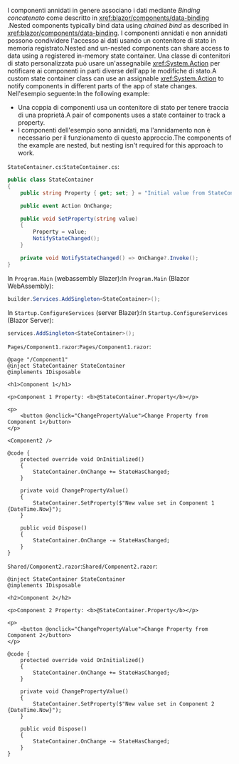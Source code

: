 <span data-ttu-id="5032f-101">I componenti annidati in genere associano i dati mediante *Binding concatenato* come descritto in <xref:blazor/components/data-binding> .</span><span class="sxs-lookup"><span data-stu-id="5032f-101">Nested components typically bind data using *chained bind* as described in <xref:blazor/components/data-binding>.</span></span> <span data-ttu-id="5032f-102">I componenti annidati e non annidati possono condividere l'accesso ai dati usando un contenitore di stato in memoria registrato.</span><span class="sxs-lookup"><span data-stu-id="5032f-102">Nested and un-nested components can share access to data using a registered in-memory state container.</span></span> <span data-ttu-id="5032f-103">Una classe di contenitori di stato personalizzata può usare un'assegnabile <xref:System.Action> per notificare ai componenti in parti diverse dell'app le modifiche di stato.</span><span class="sxs-lookup"><span data-stu-id="5032f-103">A custom state container class can use an assignable <xref:System.Action> to notify components in different parts of the app of state changes.</span></span> <span data-ttu-id="5032f-104">Nell'esempio seguente:</span><span class="sxs-lookup"><span data-stu-id="5032f-104">In the following example:</span></span>

* <span data-ttu-id="5032f-105">Una coppia di componenti usa un contenitore di stato per tenere traccia di una proprietà.</span><span class="sxs-lookup"><span data-stu-id="5032f-105">A pair of components uses a state container to track a property.</span></span>
* <span data-ttu-id="5032f-106">I componenti dell'esempio sono annidati, ma l'annidamento non è necessario per il funzionamento di questo approccio.</span><span class="sxs-lookup"><span data-stu-id="5032f-106">The components of the example are nested, but nesting isn't required for this approach to work.</span></span>

<span data-ttu-id="5032f-107">`StateContainer.cs`:</span><span class="sxs-lookup"><span data-stu-id="5032f-107">`StateContainer.cs`:</span></span>

```csharp
public class StateContainer
{
    public string Property { get; set; } = "Initial value from StateContainer";

    public event Action OnChange;

    public void SetProperty(string value)
    {
        Property = value;
        NotifyStateChanged();
    }

    private void NotifyStateChanged() => OnChange?.Invoke();
}
```

<span data-ttu-id="5032f-108">In `Program.Main` (webassembly Blazer):</span><span class="sxs-lookup"><span data-stu-id="5032f-108">In `Program.Main` (Blazor WebAssembly):</span></span>

```csharp
builder.Services.AddSingleton<StateContainer>();
```

<span data-ttu-id="5032f-109">In `Startup.ConfigureServices` (server Blazer):</span><span class="sxs-lookup"><span data-stu-id="5032f-109">In `Startup.ConfigureServices` (Blazor Server):</span></span>

```csharp
services.AddSingleton<StateContainer>();
```

<span data-ttu-id="5032f-110">`Pages/Component1.razor`:</span><span class="sxs-lookup"><span data-stu-id="5032f-110">`Pages/Component1.razor`:</span></span>

```razor
@page "/Component1"
@inject StateContainer StateContainer
@implements IDisposable

<h1>Component 1</h1>

<p>Component 1 Property: <b>@StateContainer.Property</b></p>

<p>
    <button @onclick="ChangePropertyValue">Change Property from Component 1</button>
</p>

<Component2 />

@code {
    protected override void OnInitialized()
    {
        StateContainer.OnChange += StateHasChanged;
    }

    private void ChangePropertyValue()
    {
        StateContainer.SetProperty($"New value set in Component 1 {DateTime.Now}");
    }

    public void Dispose()
    {
        StateContainer.OnChange -= StateHasChanged;
    }
}
```

<span data-ttu-id="5032f-111">`Shared/Component2.razor`:</span><span class="sxs-lookup"><span data-stu-id="5032f-111">`Shared/Component2.razor`:</span></span>

```razor
@inject StateContainer StateContainer
@implements IDisposable

<h2>Component 2</h2>

<p>Component 2 Property: <b>@StateContainer.Property</b></p>

<p>
    <button @onclick="ChangePropertyValue">Change Property from Component 2</button>
</p>

@code {
    protected override void OnInitialized()
    {
        StateContainer.OnChange += StateHasChanged;
    }

    private void ChangePropertyValue()
    {
        StateContainer.SetProperty($"New value set in Component 2 {DateTime.Now}");
    }

    public void Dispose()
    {
        StateContainer.OnChange -= StateHasChanged;
    }
}
```
